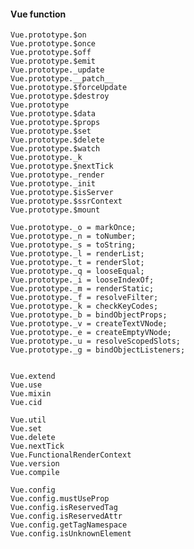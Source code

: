 #### Vue function


	Vue.prototype.$on
	Vue.prototype.$once
	Vue.prototype.$off
	Vue.prototype.$emit
	Vue.prototype._update
	Vue.prototype.__patch__
	Vue.prototype.$forceUpdate
	Vue.prototype.$destroy
	Vue.prototype
	Vue.prototype.$data
	Vue.prototype.$props
	Vue.prototype.$set
	Vue.prototype.$delete
	Vue.prototype.$watch
	Vue.prototype._k
	Vue.prototype.$nextTick
	Vue.prototype._render
	Vue.prototype._init
	Vue.prototype.$isServer
	Vue.prototype.$ssrContext
	Vue.prototype.$mount

	Vue.prototype._o = markOnce;
	Vue.prototype._n = toNumber;
	Vue.prototype._s = toString;
	Vue.prototype._l = renderList;
	Vue.prototype._t = renderSlot;
	Vue.prototype._q = looseEqual;
	Vue.prototype._i = looseIndexOf;
	Vue.prototype._m = renderStatic;
	Vue.prototype._f = resolveFilter;
	Vue.prototype._k = checkKeyCodes;
	Vue.prototype._b = bindObjectProps;
	Vue.prototype._v = createTextVNode;
	Vue.prototype._e = createEmptyVNode;
	Vue.prototype._u = resolveScopedSlots;
	Vue.prototype._g = bindObjectListeners;


	Vue.extend
	Vue.use
	Vue.mixin
	Vue.cid

	Vue.util
	Vue.set
	Vue.delete
	Vue.nextTick
	Vue.FunctionalRenderContext
	Vue.version
	Vue.compile

	Vue.config
	Vue.config.mustUseProp
	Vue.config.isReservedTag
	Vue.config.isReservedAttr
	Vue.config.getTagNamespace
	Vue.config.isUnknownElement

